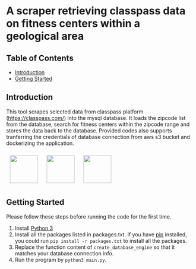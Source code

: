 # A scraper retrieving classpass data on fitness centers within a geological area


## Table of Contents
- [Introduction](#introduction)
- [Getting Started](#getting-started)


## Introduction

This tool scrapes selected data from classpass platform (https://classpass.com/) into the mysql database. It loads the zipcode list from the database, search for fitness centers within the zipcode range and stores the data back to the database. Provided codes also supports tranferring the credentials of database connection from aws s3 bucket and dockerizing the application.


<img src="https://cdn4.iconfinder.com/data/icons/logos-and-brands/512/267_Python_logo-512.png" height="75" style="margin: 10px;">
<img src="https://img.icons8.com/color/48/000000/docker.png" height="75" style="margin: 10px;">
<img src="https://upload.wikimedia.org/wikipedia/commons/thumb/1/1d/AmazonWebservices_Logo.svg/580px-AmazonWebservices_Logo.svg.png" height="75" style="margin: 10px;">

## Getting Started
Please follow these steps before running the code for the first time.
1. Install [Python 3](https://www.python.org/downloads/)
2. Install all the packages listed in packages.txt. If you have [pip](https://pypi.org/project/pip/) installed, you could run `pip install -r packages.txt` to install all the packages.
3. Replace the function content of `create_database_engine` so that it matches your database connection info.
4. Run the program by `python3 main.py`.


